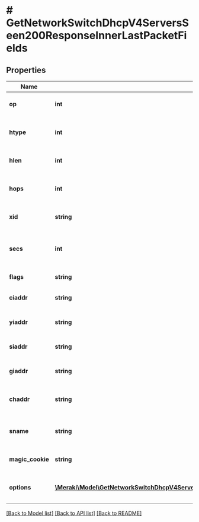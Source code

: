 # # GetNetworkSwitchDhcpV4ServersSeen200ResponseInnerLastPacketFields

## Properties

Name | Type | Description | Notes
------------ | ------------- | ------------- | -------------
**op** | **int** | Operation code of the packet. | [optional]
**htype** | **int** | Hardware type code of the packet. | [optional]
**hlen** | **int** | Hardware length of the packet. | [optional]
**hops** | **int** | Number of hops the packet took. | [optional]
**xid** | **string** | Transaction id of the packet. | [optional]
**secs** | **int** | Number of seconds since receiving the packet. | [optional]
**flags** | **string** | Packet flags. | [optional]
**ciaddr** | **string** | Client IP address of the packet. | [optional]
**yiaddr** | **string** | Assigned IP address of the packet. | [optional]
**siaddr** | **string** | Server IP address of the packet. | [optional]
**giaddr** | **string** | Gateway IP address of the packet. | [optional]
**chaddr** | **string** | Client hardware address of the packet. | [optional]
**sname** | **string** | Server identifier address of the packet. | [optional]
**magic_cookie** | **string** | Magic cookie of the packet. | [optional]
**options** | [**\Meraki\Model\GetNetworkSwitchDhcpV4ServersSeen200ResponseInnerLastPacketFieldsOptionsInner[]**](GetNetworkSwitchDhcpV4ServersSeen200ResponseInnerLastPacketFieldsOptionsInner.md) | Additional DHCP options of the packet. | [optional]

[[Back to Model list]](../../README.md#models) [[Back to API list]](../../README.md#endpoints) [[Back to README]](../../README.md)
